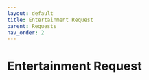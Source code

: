 ```yaml
---
layout: default
title: Entertainment Request
parent: Requests 
nav_order: 2
---
```


# Entertainment Request
